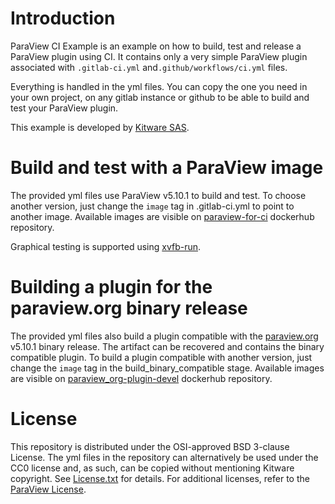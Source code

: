 Introduction
============
ParaView CI Example is an example on how to build, test and release a ParaView plugin using CI.
It contains only a very simple ParaView plugin associated with `.gitlab-ci.yml` and`.github/workflows/ci.yml` files.

Everything is handled in the yml files. You can copy the one you need in your own project,
on any gitlab instance or github to be able to build and test your ParaView plugin.

This example is developed by [Kitware SAS][].

[Kitware SAS]: https://www.kitware.eu

Build and test with a ParaView image
====================================
The provided yml files use ParaView v5.10.1 to build and test.
To choose another version, just change the `image` tag in .gitlab-ci.yml to point to another image.
Available images are visible on [paraview-for-ci][] dockerhub repository.

Graphical testing is supported using [xvfb-run][].

[paraview-for-ci]: https://hub.docker.com/r/kitware/paraview-for-ci
[xvfb-run]: https://en.wikipedia.org/wiki/Xvfb

Building a plugin for the paraview.org binary release
=====================================================
The provided yml files also build a plugin compatible with the [paraview.org][] v5.10.1 binary release.
The artifact can be recovered and contains the binary compatible plugin.
To build a plugin compatible with another version, just change the `image` tag in the build_binary_compatible stage.
Available images are visible on [paraview_org-plugin-devel][] dockerhub repository.

[paraview_org-plugin-devel]: https://hub.docker.com/r/kitware/paraview_org-plugin-devel/tags
[paraview.org]: https://paraview.org/download

License
=======

This repository is distributed under the OSI-approved BSD 3-clause License.
The yml files in the repository can alternatively be used under the CC0 license
and, as such, can be copied without mentioning Kitware copyright.
See [License.txt][] for details. For additional licenses, refer to the
[ParaView License][].

[License.txt]: License.txt
[ParaView License]: http://www.paraview.org/paraview-license/
